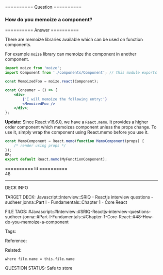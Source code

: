========== Question ==========  

### How do you memoize a component?  

========== Answer ==========  

There are memoize libraries available which can be used on function components.

For example `moize` library can memoize the component in another component.

```jsx
import moize from 'moize';
import Component from './components/Component'; // this module exports a non-memoized component

const MemoizedFoo = moize.react(Component);

const Consumer = () => {
    <div>
        {'I will memoize the following entry:'}
        <MemoizedFoo />
    </div>;
};
```

**Update:** Since React v16.6.0, we have a `React.memo`. It provides a higher order component which memoizes component unless the props change. To use it, simply wrap the component using React.memo before you use it.

```js
const MemoComponent = React.memo(function MemoComponent(props) {
    /* render using props */
});
OR;
export default React.memo(MyFunctionComponent);
```

========== Id ==========  
48

---

DECK INFO

TARGET DECK: Javascript::Interview::SRIQ - Reactjs interview questions - sudheer jonna::Part I - Fundamentals::Chapter 1 - Core React

FILE TAGS: #Javascript::#Interview::#SRIQ-Reactjs-interview-questions-sudheer-jonna::#Part-I-Fundamentals::#Chapter-1-Core-React::#48-How-do-you-memoize-a-component

Tags:

Reference:

Related:

```dataview
where file.name = this.file.name
```

QUESTION STATUS: Safe to store
